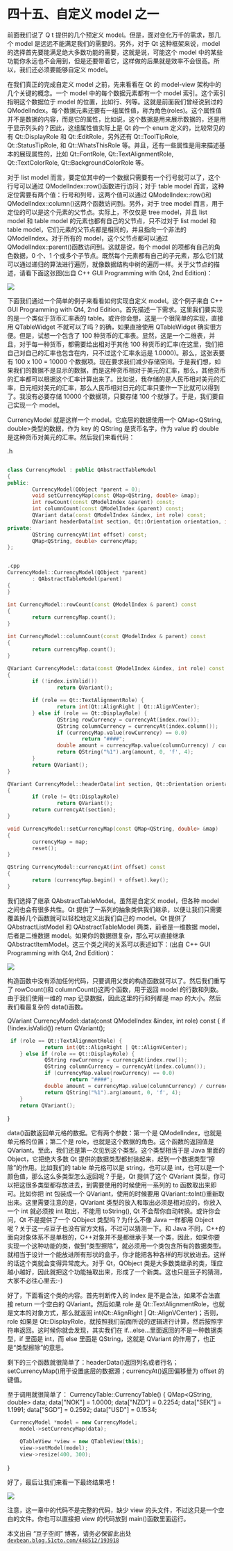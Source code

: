 # 四十五、自定义 model 之一

前面我们说了 Q t 提供的几个预定义 model。但是，面对变化万千的需求，那几个 model 是远远不能满足我们的需要的。另外，对于 Qt 这种框架来说，model 的选择首先要能满足绝大多数功能的需要，这就是说，可能这个 model 中的某些功能你永远也不会用到，但是还要带着它，这样做的后果就是效率不会很高。所以，我们还必须要能够自定义 model。

在我们真正的完成自定义 model 之前，先来看看在 Qt 的 model-view 架构中的几个关键的概念。一个 model 中的每个数据元素都有一个 model 索引。这个索引指明这个数据位于 model 的位置，比如行、列等。这就是前面我们曾经说到过的 QModelIndex。每个数据元素还要有一组属性值，称为角色(roles)。这个属性值并不是数据的内容，而是它的属性，比如说，这个数据是用来展示数据的，还是用于显示列头的？因此，这组属性值实际上是 Qt 的一个 enum 定义的，比较常见的有 Qt::DisplayRole 和 Qt::EditRole，另外还有 Qt::ToolTipRole, Qt::StatusTipRole, 和 Qt::WhatsThisRole 等。并且，还有一些属性是用来描述基本的展现属性的，比如 Qt::FontRole, Qt::TextAlignmentRole, Qt::TextColorRole, Qt::BackgroundColorRole 等。

对于 list model 而言，要定位其中的一个数据只需要有一个行号就可以了，这个行号可以通过 QModelIndex::row()函数进行访问；对于 table model 而言，这种定位需要有两个值：行号和列号，这两个值可以通过 QModelIndex::row()和 QModelIndex::column()这两个函数访问到。另外，对于 tree model 而言，用于定位的可以是这个元素的父节点。实际上，不仅仅是 tree model，并且 list model 和 table model 的元素也都有自己的父节点，只不过对于 list model 和 table model，它们元素的父节点都是相同的，并且指向一个非法的 QModelIndex。对于所有的 model，这个父节点都可以通过 QModelIndex::parent()函数访问到。这就是说，每个 model 的项都有自己的角色数据，0 个、1 个或多个子节点。既然每个元素都有自己的子元素，那么它们就可以通过递归的算法进行遍历，就像数据结构中树的遍历一样。关于父节点的描述，请看下面这张图(出自 C++ GUI Programming with Qt4, 2nd Edition)：

![](img/75.png)

下面我们通过一个简单的例子来看看如何实现自定义 model。这个例子来自 C++ GUI Programming with Qt4, 2nd Edition。首先描述一下需求。这里我们要实现的是一个类似于货币汇率表的 table。或许你会想，这是一个很简单的实现，直接用 QTableWidget 不就可以了吗？的确，如果直接使用 QTableWidget 确实很方便。但是，试想一个包含了 100 种货币的汇率表。显然，这是一个二维表，并且，对于每一种货币，都需要给出相对于其他 100 种货币的汇率(在这里，我们把自己对自己的汇率也包含在内，只不过这个汇率永远是 1.0000)。那么，这张表要有 100 x 100 = 10000 个数据项。现在要求我们减少存储空间。于是我们想，如果我们的数据不是显示的数据，而是这种货币相对于美元的汇率，那么，其他货币的汇率都可以根据这个汇率计算出来了。比如说，我存储的是人民币相对美元的汇率，日元相对美元的汇率，那么人民币相对日元的汇率只要作一下比就可以得到了。我没有必要存储 10000 个数据项，只要存储 100 个就够了。于是，我们要自己实现一个 model。

CurrencyModel 就是这样一个 model。它底层的数据使用一个 QMap<QString, double>类型的数据，作为 key 的 QString 是货币名字，作为 value 的 double 是这种货币对美元的汇率。然后我们来看代码：

.h

```cpp

class CurrencyModel : public QAbstractTableModel 
{ 
public: 
        CurrencyModel(QObject *parent = 0); 
        void setCurrencyMap(const QMap<QString, double> &map); 
        int rowCount(const QModelIndex &parent) const; 
        int columnCount(const QModelIndex &parent) const; 
        QVariant data(const QModelIndex &index, int role) const; 
        QVariant headerData(int section, Qt::Orientation orientation, int role) const; 
private: 
        QString currencyAt(int offset) const; 
        QMap<QString, double> currencyMap; 
};
```

```cpp

.cpp
CurrencyModel::CurrencyModel(QObject *parent) 
        : QAbstractTableModel(parent) 
{ 
} 

int CurrencyModel::rowCount(const QModelIndex & parent) const 
{ 
        return currencyMap.count(); 
} 

int CurrencyModel::columnCount(const QModelIndex & parent) const 
{ 
        return currencyMap.count(); 
} 

QVariant CurrencyModel::data(const QModelIndex &index, int role) const 
{ 
        if (!index.isValid()) 
                return QVariant(); 

        if (role == Qt::TextAlignmentRole) { 
                return int(Qt::AlignRight | Qt::AlignVCenter); 
        } else if (role == Qt::DisplayRole) { 
                QString rowCurrency = currencyAt(index.row()); 
                QString columnCurrency = currencyAt(index.column()); 
                if (currencyMap.value(rowCurrency) == 0.0) 
                        return "####"; 
                double amount = currencyMap.value(columnCurrency) / currencyMap.value(rowCurrency); 
                return QString("%1").arg(amount, 0, 'f', 4); 
        } 
        return QVariant(); 
} 

QVariant CurrencyModel::headerData(int section, Qt::Orientation orientation, int role) const 
{ 
        if (role != Qt::DisplayRole) 
                return QVariant(); 
        return currencyAt(section); 
} 

void CurrencyModel::setCurrencyMap(const QMap<QString, double> &map) 
{ 
        currencyMap = map; 
        reset(); 
} 

QString CurrencyModel::currencyAt(int offset) const 
{ 
        return (currencyMap.begin() + offset).key(); 
}
```

我们选择了继承 QAbstractTableModel。虽然是自定义 model，但各种 model 之间也会有很多共性。Qt 提供了一系列的抽象类供我们继承，以便让我们只需要覆盖掉几个函数就可以轻松地定义出我们自己的 model。Qt 提供了 QAbstractListModel 和 QAbstractTableModel 两类，前者是一维数据 model，后者是二维数据 model。如果你的数据很复杂，那么可以直接继承 QAbstractItemModel。这三个类之间的关系可以表述如下：(出自 C++ GUI Programming with Qt4, 2nd Edition)：

![](img/76.png)

构造函数中没有添加任何代码，只要调用父类的构造函数就可以了。然后我们重写了 rowCount()和 columnCount()这两个函数，用于返回 model 的行数和列数。由于我们使用一维的 map 记录数据，因此这里的行和列都是 map 的大小。然后我们看最复杂的 data()函数。

QVariant CurrencyModel::data(const QModelIndex &index, int role) const { if (!index.isValid()) return QVariant();

```cpp
 if (role == Qt::TextAlignmentRole) { 
            return int(Qt::AlignRight | Qt::AlignVCenter); 
    } else if (role == Qt::DisplayRole) { 
            QString rowCurrency = currencyAt(index.row()); 
            QString columnCurrency = currencyAt(index.column()); 
            if (currencyMap.value(rowCurrency) == 0.0) 
                    return "####"; 
            double amount = currencyMap.value(columnCurrency) / currencyMap.value(rowCurrency); 
            return QString("%1").arg(amount, 0, 'f', 4); 
    } 
    return QVariant(); 
```

}

data()函数返回单元格的数据。它有两个参数：第一个是 QModelIndex，也就是单元格的位置；第二个是 role，也就是这个数据的角色。这个函数的返回值是 QVariant。至此，我们还是第一次见到这个类型。这个类型相当于是 Java 里面的 Object，它把绝大多数 Qt 提供的数据类型都封装起来，起到一个数据类型“擦除”的作用。比如我们的 table 单元格可以是 string，也可以是 int，也可以是一个颜色值，那么这么多类型怎么返回呢？于是，Qt 提供了这个 QVariant 类型，你可以把这很多类型都存放进去，到需要使用的时候使用一系列的 to 函数取出来即可。比如你把 int 包装成一个 QVariant，使用的时候要用 QVariant::toInt()重新取出来。这里需要注意的是，QVariant 类型的放入和取出必须是相对应的，你放入一个 int 就必须按 int 取出，不能用 toString(), Qt 不会帮你自动转换。或许你会问，Qt 不是提供了一个 QObject 类型吗？为什么不像 Java 一样都用 Object 呢？关于这一点豆子也没有官方文档，不过可以猜测一下。和 Java 不同，C++的面向对象体系不是单根的，C++对象并不是都继承于某一个类，因此，如果你要实现一个这种功能的类，做到“类型擦除”，就必须用一个类包含所有的数据类型。就相当于设计一个能放进所有形状的盒子，你才能把各种各样的形状放进去。这样的话这个类就会变得异常庞大。对于 Qt，QObject 类是大多数类继承的类，理应越小越好，因此就把这个功能抽取出来，形成了一个新类。这也只是豆子的猜测，大家不必往心里去:-)

好了，下面看这个类的内容。首先判断传入的 index 是不是合法，如果不合法直接 return 一个空白的 QVariant。然后如果 role 是 Qt::TextAlignmentRole，也就是文本的对象方式，那么就返回 int(Qt::AlignRight | Qt::AlignVCenter)；否则，role 如果是 Qt::DisplayRole，就按照我们前面所说的逻辑进行计算，然后按照字符串返回。这时候你就会发现，其实我们在 if…else…里面返回的不是一种数据类型，if 里面是 int，而 else 里面是 QString，这就是 QVariant 的作用了，也正是“类型擦除”的意思。

剩下的三个函数就很简单了：headerData()返回列名或者行名；setCurrencyMap()用于设置底层的数据源；currencyAt()返回偏移量为 offset 的键值。

至于调用就很简单了： CurrencyTable::CurrencyTable() { QMap<QString, double> data; data["NOK"] = 1.0000; data["NZD"] = 0.2254; data["SEK"] = 1.1991; data["SGD"] = 0.2592; data["USD"] = 0.1534;

```cpp
 CurrencyModel *model = new CurrencyModel; 
    model->setCurrencyMap(data); 

    QTableView *view = new QTableView(this); 
    view->setModel(model); 
    view->resize(400, 300); 
```

}

好了，最后让我们来看一下最终结果吧！

![](img/77.png)

注意，这一章中的代码不是完整的代码，缺少 view 的头文件，不过这只是一个空白的文件。你也可以直接把 view 的代码放到 main()函数里面运行。

本文出自 “豆子空间” 博客，请务必保留此出处 [`devbean.blog.51cto.com/448512/193918`](http://devbean.blog.51cto.com/448512/193918)